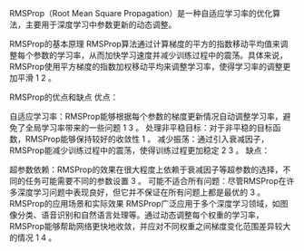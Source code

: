 ‌RMSProp（Root Mean Square Propagation）是一种自适应学习率的优化算法，主要用于深度学习中参数更新的动态调整。‌

RMSProp的基本原理
RMSProp算法通过计算梯度的平方的指数移动平均值来调整每个参数的学习率，从而加快学习速度并减少训练过程中的震荡。具体来说，RMSProp使用平方梯度的指数加权移动平均来调整学习率，使得学习率的调整更加平滑‌
1
2
。

RMSProp的优点和缺点
‌优点‌：

‌自适应学习率‌：RMSProp能够根据每个参数的梯度更新情况自动调整学习率，避免了全局学习率带来的一些问题‌
1
3
。
‌处理非平稳目标‌：对于非平稳的目标函数，RMSProp能够保持较好的收敛性‌
1
。
‌减少振荡‌：通过引入衰减因子，RMSProp能减少训练过程中的震荡，使得训练过程更加稳定‌
2
3
。
‌缺点‌：

‌超参数依赖‌：RMSProp的效果在很大程度上依赖于衰减因子等超参数的选择，不同的任务可能需要不同的参数设置‌
3
。
‌可能不适合所有问题‌：尽管RMSProp在许多深度学习问题中表现良好，但它并不保证在所有问题上都是最优的‌
3
。
RMSProp的应用场景和实际效果
RMSProp广泛应用于多个深度学习领域，如图像分类、语音识别和自然语言处理等。通过动态调整每个权重的学习率，RMSProp能够帮助网络更快地收敛，并应对不同权重之间梯度变化范围差异较大的情况‌
1
4
。